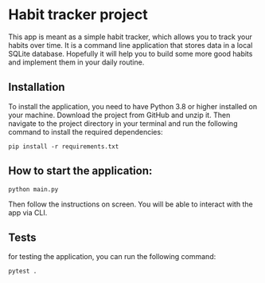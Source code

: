 # Habit tracker project
This app is meant as a simple habit tracker, which allows you to track your 
habits over time. It is a command line application that stores data in a local SQLite database.
Hopefully it will help you to build some more good habits and implement them in your daily routine.

## Installation
To install the application, you need to have Python 3.8 or higher installed on your machine. Download the 
project from GitHub and unzip it. Then navigate to the project directory in your terminal and run the following
command to install the required dependencies:

````shell
pip install -r requirements.txt
````

## How to start the application:

````shell
python main.py
````

Then follow the instructions on screen. You will be able to interact with the app via CLI.

## Tests
for testing the application, you can run the following command:

````shell
pytest .
````